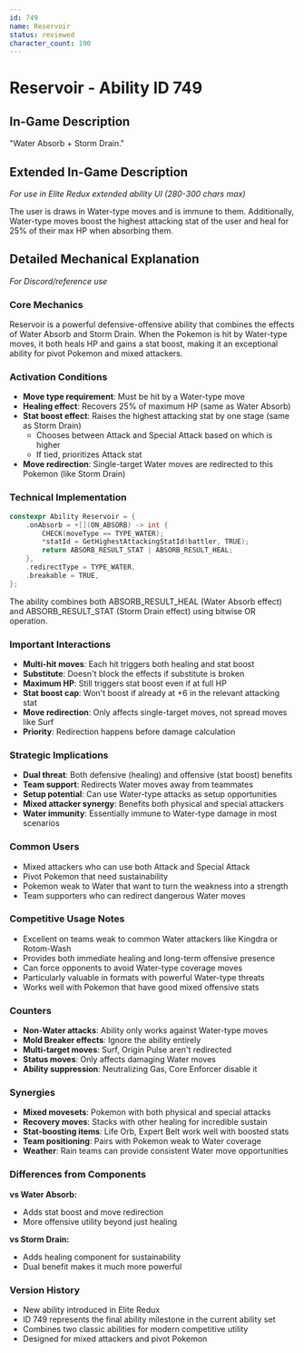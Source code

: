 ```yaml
---
id: 749
name: Reservoir
status: reviewed
character_count: 190
---
```


# Reservoir - Ability ID 749

## In-Game Description
"Water Absorb + Storm Drain."

## Extended In-Game Description
*For use in Elite Redux extended ability UI (280-300 chars max)*

The user is draws in Water-type moves and is immune to them. Additionally, Water-type moves boost the highest attacking stat of the user and heal for 25% of their max HP when absorbing them.

## Detailed Mechanical Explanation
*For Discord/reference use*

### Core Mechanics
Reservoir is a powerful defensive-offensive ability that combines the effects of Water Absorb and Storm Drain. When the Pokemon is hit by Water-type moves, it both heals HP and gains a stat boost, making it an exceptional ability for pivot Pokemon and mixed attackers.

### Activation Conditions
- **Move type requirement**: Must be hit by a Water-type move
- **Healing effect**: Recovers 25% of maximum HP (same as Water Absorb)
- **Stat boost effect**: Raises the highest attacking stat by one stage (same as Storm Drain)
  - Chooses between Attack and Special Attack based on which is higher
  - If tied, prioritizes Attack stat
- **Move redirection**: Single-target Water moves are redirected to this Pokemon (like Storm Drain)

### Technical Implementation
```c
constexpr Ability Reservoir = {
    .onAbsorb = +[](ON_ABSORB) -> int {
        CHECK(moveType == TYPE_WATER);
        *statId = GetHighestAttackingStatId(battler, TRUE);
        return ABSORB_RESULT_STAT | ABSORB_RESULT_HEAL;
    },
    .redirectType = TYPE_WATER,
    .breakable = TRUE,
};
```

The ability combines both ABSORB_RESULT_HEAL (Water Absorb effect) and ABSORB_RESULT_STAT (Storm Drain effect) using bitwise OR operation.

### Important Interactions
- **Multi-hit moves**: Each hit triggers both healing and stat boost
- **Substitute**: Doesn't block the effects if substitute is broken
- **Maximum HP**: Still triggers stat boost even if at full HP
- **Stat boost cap**: Won't boost if already at +6 in the relevant attacking stat
- **Move redirection**: Only affects single-target moves, not spread moves like Surf
- **Priority**: Redirection happens before damage calculation

### Strategic Implications
- **Dual threat**: Both defensive (healing) and offensive (stat boost) benefits
- **Team support**: Redirects Water moves away from teammates
- **Setup potential**: Can use Water-type attacks as setup opportunities
- **Mixed attacker synergy**: Benefits both physical and special attackers
- **Water immunity**: Essentially immune to Water-type damage in most scenarios

### Common Users
- Mixed attackers who can use both Attack and Special Attack
- Pivot Pokemon that need sustainability
- Pokemon weak to Water that want to turn the weakness into a strength
- Team supporters who can redirect dangerous Water moves

### Competitive Usage Notes
- Excellent on teams weak to common Water attackers like Kingdra or Rotom-Wash
- Provides both immediate healing and long-term offensive presence
- Can force opponents to avoid Water-type coverage moves
- Particularly valuable in formats with powerful Water-type threats
- Works well with Pokemon that have good mixed offensive stats

### Counters
- **Non-Water attacks**: Ability only works against Water-type moves
- **Mold Breaker effects**: Ignore the ability entirely
- **Multi-target moves**: Surf, Origin Pulse aren't redirected
- **Status moves**: Only affects damaging Water moves
- **Ability suppression**: Neutralizing Gas, Core Enforcer disable it

### Synergies
- **Mixed movesets**: Pokemon with both physical and special attacks
- **Recovery moves**: Stacks with other healing for incredible sustain
- **Stat-boosting items**: Life Orb, Expert Belt work well with boosted stats
- **Team positioning**: Pairs with Pokemon weak to Water coverage
- **Weather**: Rain teams can provide consistent Water move opportunities

### Differences from Components
**vs Water Absorb:**
- Adds stat boost and move redirection
- More offensive utility beyond just healing

**vs Storm Drain:**
- Adds healing component for sustainability
- Dual benefit makes it much more powerful

### Version History
- New ability introduced in Elite Redux
- ID 749 represents the final ability milestone in the current ability set
- Combines two classic abilities for modern competitive utility
- Designed for mixed attackers and pivot Pokemon